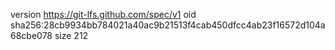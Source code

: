 version https://git-lfs.github.com/spec/v1
oid sha256:28cb9934bb784021a40ac9b21513f4cab450dfcc4ab23f16572d104a68cbe078
size 212
